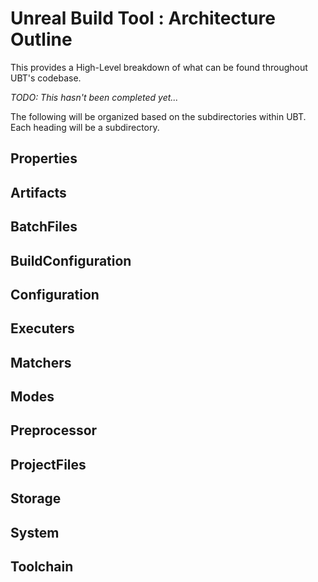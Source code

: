 # Unreal Build Tool : Architecture Outline

This provides a High-Level breakdown of what can be found throughout UBT's codebase.

*TODO: This hasn't been completed yet...*

The following will be organized based on the subdirectories within UBT. Each heading will be a subdirectory.


## Properties

## Artifacts

## BatchFiles

## BuildConfiguration

## Configuration

## Executers

## Matchers

## Modes

## Preprocessor

## ProjectFiles

## Storage

## System

## Toolchain
